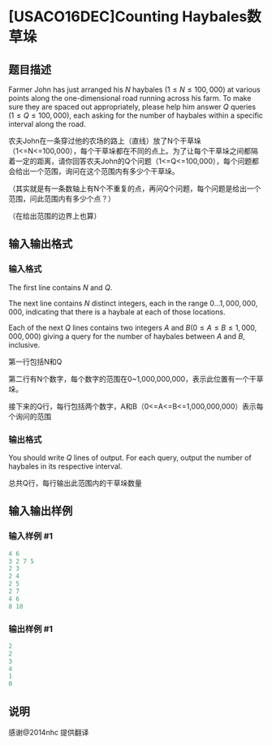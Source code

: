 # [USACO16DEC]Counting Haybales数草垛

## 题目描述

Farmer John has just arranged his $N$ haybales ($1 \leq N \leq 100,000$) at various points along the one-dimensional road running across his farm. To make sure they are spaced out appropriately, please help him answer $Q$ queries ($1 \leq Q \leq 100,000$), each asking for the number of haybales within a specific interval along the road.

农夫John在一条穿过他的农场的路上（直线）放了N个干草垛（1<=N<=100,000），每个干草垛都在不同的点上。为了让每个干草垛之间都隔着一定的距离，请你回答农夫John的Q个问题（1<=Q<=100,000），每个问题都会给出一个范围，询问在这个范围内有多少个干草垛。

（其实就是有一条数轴上有N个不重复的点，再问Q个问题，每个问题是给出一个范围，问此范围内有多少个点？）

（在给出范围的边界上也算）

## 输入输出格式

### 输入格式

The first line contains $N$ and $Q$.

The next line contains $N$ distinct integers, each in the range $0 \ldots 1,000,000,000$, indicating that there is a haybale at each of those locations.

Each of the next $Q$ lines contains two integers $A$ and $B$($0 \leq A \leq B \leq 1,000,000,000$) giving a query for the number of haybales between $A$ and $B$, inclusive.

第一行包括N和Q

第二行有N个数字，每个数字的范围在0~1,000,000,000，表示此位置有一个干草垛。

接下来的Q行，每行包括两个数字，A和B（0<=A<=B<=1,000,000,000）表示每个询问的范围

### 输出格式

You should write $Q$ lines of output. For each query, output the number of haybales in its respective interval.

总共Q行，每行输出此范围内的干草垛数量

## 输入输出样例

### 输入样例 #1

```cpp
4 6
3 2 7 5
2 3
2 4
2 5
2 7
4 6
8 10
```


### 输出样例 #1

```cpp
2
2
3
4
1
0
```


## 说明

感谢@2014nhc 提供翻译

